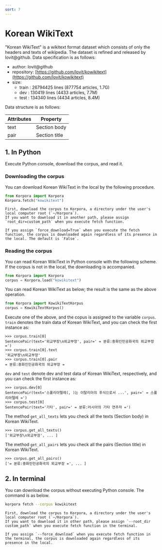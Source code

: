 ```yaml
---
sort: 7
---
```


# Korean WikiText

"Korean WikiText" is a wikitext format dataset which consists of only the headers and texts of wikipedia.
The dataset is refined and released by lovit@github.
Data specification is as follows:

- author: lovit@github
- repository: [https://github.com/lovit/kowikitext](https://github.com/lovit/kowikitext)
- size:
  - train : 26794425 lines (877754 articles, 1.7G)
  - dev : 130419 lines (4433 articles, 7.7M)
  - test : 134340 lines (4434 articles, 8.4M)

Data structure is as follows:

|Attributes|Property|
|---|---|
|text|Section body|
|pair|Section title|


## 1. In Python

Execute Python console, download the corpus, and read it.

### Downloading the corpus

You can download Korean WikiText in the local by the following procedure.

```python
from Korpora import Korpora
Korpora.fetch("kowikitext")
```

```note
First, download the corpus to Korpora, a directory under the user's local computer root (`~/Korpora`).
If you want to download it in another path, please assign `root_dir=custom_path` when you execute fetch function.
```

```tip
If you assign `force_download=True` when you execute the fetch function, the corpus is downloaded again regardless of its presence in the local. The default is `False`.
```


### Reading the corpus

You can read Korean WikiText in Python console with the following scheme.
If the corpus is not in the local, the downloading is accompanied.

```python
from Korpora import Korpora
corpus = Korpora.load("kowikitext")
```

You can read Korean WikiText as below;
the result is the same as the above operation.

```python
from Korpora import KowikiTextKorpus
corpus = KowikiTextKorpus()
```

Execute one of the above, and the copus is assigned to the variable `corpus`.
`train` denotes the train data of Korean WikiText, and you can check the first instance as:

```
>>> corpus.train[0]
SentencePair(text='외교부장\n외교부장', pair=' = 분류:중화인민공화국의 외교부장 =')
>>> corpus.train[0].text
'외교부장\n외교부장'
>>> corpus.train[0].pair
= 분류:중화인민공화국의 외교부장 =
```

`dev` and `test` denote dev and test data of Korean WikiText, respectively, and you can check the first instance as:

```
>>> corpus.dev[0]
SentencePair(text='스폴리아텔레(, )는 이탈리아의 후식으로서 ...', pair=' = 스폴리아텔레 =')
>>> corpus.test[0]
SentencePair(text='기타', pair=' = 분류:러시아의 기타 연주자 =')
```

The method `get_all_texts` lets you check all the texts (Section body) in Korean WikiText.

```
>>> corpus.get_all_texts()
['외교부장\n외교부장', ... ]
```

The method `get_all_pairs` lets you check all the pairs (Section title) in Korean WikiText.

```
>>> corpus.get_all_pairs()
['= 분류:중화인민공화국의 외교부장 =', ... ]
```


## 2. In terminal

You can download the corpus without executing Python console.
The command is as below.

```bash
korpora fetch --corpus kowikitext
```

```note
First, download the corpus to Korpora, a directory under the user's local computer root (`~/Korpora`).
If you want to download it in other path, please assign `--root_dir custom_path` when you execute fetch function in the terminal.
```

```tip
If you assign `--force_download` when you execute fetch function in the terminal, the corpus is downloaded again regardless of its presence in the local.
```
